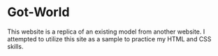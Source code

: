 # Got-World 
This website is a replica of an existing model from another website. I attempted to utilize this site as a sample to practice my HTML and CSS skills.
